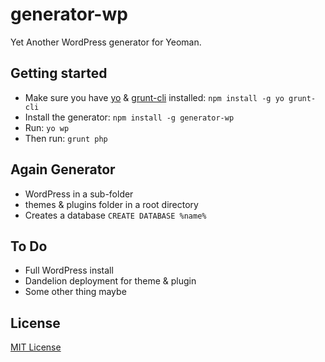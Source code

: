 # generator-wp

Yet Another WordPress generator for Yeoman.

## Getting started
- Make sure you have [yo](https://github.com/yeoman/yo) & [ grunt-cli](http://gruntjs.com/getting-started) installed:
    `npm install -g yo grunt-cli`
- Install the generator: `npm install -g generator-wp`
- Run: `yo wp`
- Then run: `grunt php`

## Again Generator
- WordPress in a sub-folder 
- themes & plugins folder in a root directory
- Creates a database `CREATE DATABASE %name%`

## To Do
- Full WordPress install
- Dandelion deployment for theme & plugin
- Some other thing maybe

## License
[MIT License](https://github.com/tikot/generator-wp/blob/master/LICENSE)
